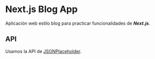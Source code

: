 # Next.js Blog App

Aplicación web estilo blog para practicar funcionalidades de _**Next.js**_.

## API

Usamos la API de [JSONPlaceholder](https://jsonplaceholder.typicode.com/).